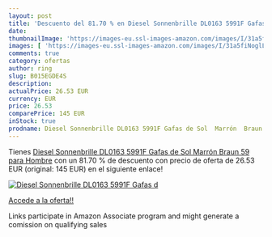 ```yaml
---
layout: post
title: 'Descuento del 81.70 % en Diesel Sonnenbrille DL0163 5991F Gafas d'
date: 
thumbnailImage: 'https://images-eu.ssl-images-amazon.com/images/I/31a5fiNoglL._SL200_.jpg'
images: [ 'https://images-eu.ssl-images-amazon.com/images/I/31a5fiNoglL._SL200_.jpg' ]
comments: true
category: ofertas
author: ring
slug: B015EGDE4S
description:
actualPrice: 26.53 EUR
currency: EUR
price: 26.53
comparePrice: 145 EUR
inStock: true
prodname: Diesel Sonnenbrille DL0163 5991F Gafas de Sol  Marrón  Braun   59 para Hombre
---
```


Tienes [Diesel Sonnenbrille DL0163 5991F Gafas de Sol  Marrón  Braun   59 para Hombre](https://www.amazon.es/dp/B015EGDE4S/?tag=tolees-21) con un 81.70 % de descuento con precio de oferta de 26.53 EUR (original: 145 EUR) en el siguiente enlace!

[![Diesel Sonnenbrille DL0163 5991F Gafas d](https://images-eu.ssl-images-amazon.com/images/I/31a5fiNoglL._SL200_.jpg)](https://www.amazon.es/dp/B015EGDE4S/?tag=tolees-21)

[Accede a la oferta!!](https://www.amazon.es/dp/B015EGDE4S/?tag=tolees-21)

Links participate in Amazon Associate program and might generate a comission on qualifying sales



